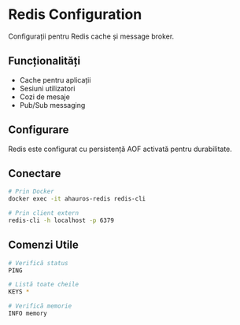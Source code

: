 # Redis Configuration

Configurații pentru Redis cache și message broker.

## Funcționalități

- Cache pentru aplicații
- Sesiuni utilizatori
- Cozi de mesaje
- Pub/Sub messaging

## Configurare

Redis este configurat cu persistență AOF activată pentru durabilitate.

## Conectare

```bash
# Prin Docker
docker exec -it ahauros-redis redis-cli

# Prin client extern
redis-cli -h localhost -p 6379
```

## Comenzi Utile

```bash
# Verifică status
PING

# Listă toate cheile
KEYS *

# Verifică memorie
INFO memory
```

